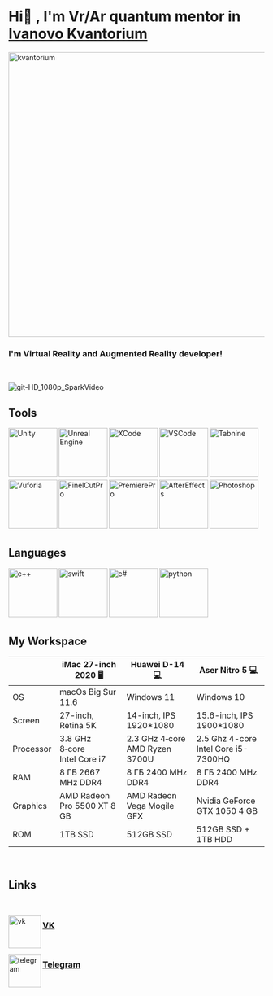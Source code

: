 # Hi:vulcan_salute: , I'm Vr/Ar quantum mentor in [Ivanovo Kvantorium][kvantorium]

[<img align="center" alt="kvantorium" width="560px" src="https://kvantorium37.ru/assets/templates/kvantorium37/images/logo_top.png"/>][kvantorium]
### I'm Virtual Reality and Augmented Reality developer!
<br />

![git-HD_1080p_SparkVideo](https://user-images.githubusercontent.com/71167144/137994879-7b618135-99ff-4ae6-9d3d-b18b7218f70a.gif)

## Tools
[<img align="left" alt="Unity" width="96px" src="https://i.redd.it/tu3gt6ysfxq71.png"/>][Unity]
[<img align="left" alt="Unreal Engine" width="96px" src="https://cdn.worldvectorlogo.com/logos/unreal-1.svg"/>][UnrealEngine]
[<img align="left" alt="XCode" width="96px" src="https://upload.wikimedia.org/wikipedia/ru/0/0c/Xcode_icon.png" />][XCode]
[<img align="left" alt="VSCode" width="96px" src="https://upload.wikimedia.org/wikipedia/commons/thumb/9/9a/Visual_Studio_Code_1.35_icon.svg/1024px-Visual_Studio_Code_1.35_icon.svg.png" />][VSCode]
[<img align="left" alt="Tabnine" width="96px" src="https://pbs.twimg.com/profile_images/1404887492168462341/f5dYTeJv_400x400.png" />][Tabnine]
<br />
<br />
<br />
<br />
<br />
<br />
[<img align="left" alt="Vuforia" width="96px" src="https://www.ptc.com/dist/ptc/images/ptc-favicon-512x512-gray.png" />][Vuforia]
[<img align="left" alt="FinelCutPro" width="96px" src="https://wikiimg.tojsiabtv.com/wikipedia/en/9/9f/2015_Final_Cut_Pro_Logo.png" />][FCP]
[<img align="left" alt="PremierePro" width="96px" src="https://upload.wikimedia.org/wikipedia/commons/2/24/Adobe-premiere-pro-cc-1430-vector-svg-.svg" />][PP]
[<img align="left" alt="AfterEffects" width="96px" src="https://www.adobe.com/content/dam/cc/us/en/products/ccoverview/ae_cc_app_RGB.svg" />][AE]
[<img align="left" alt="Photoshop" width="96px" src="https://www.adobe.com/content/dam/cc/tnt/emea/emea0856/photoshop.svg" />][PH]
<br />
<br />
<br />
<br />
<br />
<br />

## Languages
<img align="left" alt="c++" width="96px" src="https://upload.wikimedia.org/wikipedia/commons/thumb/1/18/ISO_C%2B%2B_Logo.svg/1200px-ISO_C%2B%2B_Logo.svg.png" />
<img align="left" alt="swift" width="96px" src="https://web-creator.ru/uploads/Page/36/swift.svg" />
<img align="left" alt="c#" width="96px" src="https://static.cdnlogo.com/logos/c/27/c.svg" />
<img align="left" alt="python" width="96px" src="https://i.pinimg.com/originals/91/94/c9/9194c978fa63798b2e882e6fda5eb953.png" />
<br />
<br />
<br />
<br />
<br />
<br />

## My Workspace
|  |iMac 27-inch 2020 🖥️|Huawei D-14 :computer:|Aser Nitro 5 :computer:|
|--| ------------- | -----| -----|
|OS|macOs Big Sur 11.6|Windows 11|Windows 10|
|Screen|27-inch, Retina 5K|14-inch, IPS 1920*1080|15.6-inch, IPS 1900*1080|
|Processor|3.8 GHz 8‑core Intel Core i7|2.3 GHz 4‑core AMD Ryzen 3700U|2.5 Ghz 4-core Intel Core i5-7300HQ|
|RAM|8 ГБ 2667 MHz DDR4|8 ГБ 2400 MHz DDR4|8 ГБ 2400 MHz DDR4|
|Graphics|AMD Radeon Pro 5500 XT 8 GB|AMD Radeon Vega Mogile GFX|Nvidia GeForce GTX 1050 4 GB|
|ROM|1TB SSD|512GB SSD|512GB SSD + 1TB HDD|
<br />


## Links
<br />

[<img align="left" alt="vk" width="64px" src="https://artikcool.by/wp-content/uploads/2018/05/1200px-VK.com-logo.svg_.png" />][vk]
### [VK][vk]
<br />

[<img align="left" alt="telegram" width="64px" src="https://cdn.freebiesupply.com/logos/large/2x/telegram-logo-black-and-white.png" />][telegram]
### [Telegram][telegram]

[Unity]: https://unity.com/ru
[UnrealEngine]: https://www.unrealengine.com/en-US/
[XCode]: https://developer.apple.com/xcode/
[VSCode]: https://code.visualstudio.com
[Tabnine]: https://www.tabnine.com/
[AE]: https://www.adobe.com/ru/products/aftereffects.html
[PH]: https://www.adobe.com/ru/products/photoshop/landpa.html
[PP]: https://www.adobe.com/ru/products/premiere.html
[Vuforia]: https://www.ptc.com/en/products/vuforia
[FCP]: https://www.apple.com/ru/final-cut-pro/
[kvantorium]: https://kvantorium37.ru
[vk]: https://vk.com/sanya_kirilv
[telegram]: tlgg.ru/sanya_kirilv
